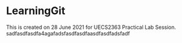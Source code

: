 # LearningGit
This is created on 28 June 2021 for UECS2363 Practical Lab Session.
sadfasdfasdfa4agafadsfasdfasdfaasdfasdfadsfadf
